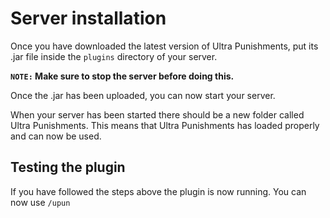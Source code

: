 # Server installation
Once you have downloaded the latest version of Ultra Punishments, put its .jar file inside the `plugins` directory of your server.
<br>

**`NOTE:` Make sure to stop the server before doing this.**
<br>

Once the .jar has been uploaded, you can now start your server.
<br>

When your server has been started there should be a new folder called Ultra Punishments. This means that Ultra Punishments has loaded properly and can now be used.
<br>

## Testing the plugin
If you have followed the steps above the plugin is now running. You can now use `/upun`
